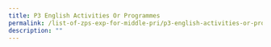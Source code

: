 ```yaml
---
title: P3 English Activities Or Programmes
permalink: /list-of-zps-exp-for-middle-pri/p3-english-activities-or-programmes/
description: ""
---
```

